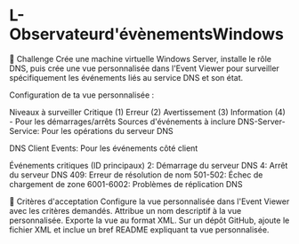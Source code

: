 # L-Observateurd'évènementsWindows

💪 Challenge
Crée une machine virtuelle Windows Server, installe le rôle DNS, puis crée une vue personnalisée dans l'Event Viewer pour surveiller spécifiquement les événements liés au service DNS et son état.

Configuration de ta vue personnalisée :

Niveaux à surveiller
Critique (1)
Erreur (2)
Avertissement (3)
Information (4) - Pour les démarrages/arrêts
Sources d'événements à inclure
DNS-Server-Service: Pour les opérations du serveur DNS

DNS Client Events: Pour les événements côté client

Événements critiques (ID principaux)
2: Démarrage du serveur DNS
4: Arrêt du serveur DNS
409: Erreur de résolution de nom
501-502: Échec de chargement de zone
6001-6002: Problèmes de réplication DNS

🧐 Critères d'acceptation
Configure la vue personnalisée dans l'Event Viewer avec les critères demandés.
Attribue un nom descriptif à la vue personnalisée.
Exporte la vue au format XML.
Sur un dépôt GitHub, ajoute le fichier XML et inclue un bref README expliquant ta vue personnalisée.
